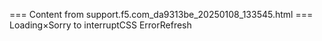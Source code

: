 === Content from support.f5.com_da9313be_20250108_133545.html ===
Loading×Sorry to interruptCSS ErrorRefresh
